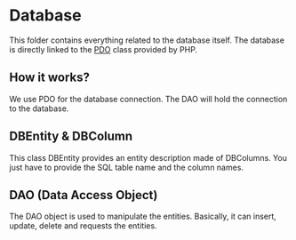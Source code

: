 
# Database

This folder contains everything related to the database itself. The
database is directly linked to the [PDO](http://php.net/manual/book.pdo.php)
class provided by PHP.

## How it works?

We use PDO for the database connection. The DAO will
hold the connection to the database.


## DBEntity & DBColumn

This class DBEntity provides an entity description made of DBColumns. You just
have to provide the SQL table name and the column names.

## DAO (Data Access Object)

The DAO object is used to manipulate the entities. Basically, it can insert,
update, delete and requests the entities.

